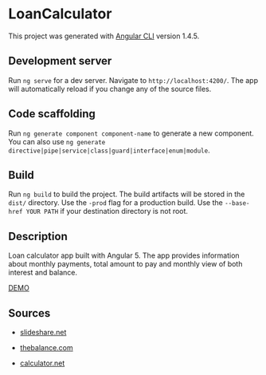 # LoanCalculator

This project was generated with [Angular CLI](https://github.com/angular/angular-cli) version 1.4.5.

## Development server

Run `ng serve` for a dev server. Navigate to `http://localhost:4200/`. The app will automatically reload if you change any of the source files.

## Code scaffolding

Run `ng generate component component-name` to generate a new component. You can also use `ng generate directive|pipe|service|class|guard|interface|enum|module`.

## Build

Run `ng build` to build the project. The build artifacts will be stored in the `dist/` directory. Use the `-prod` flag for a production build. Use the `--base-href YOUR PATH` if your destination directory is not root.

## Description

Loan calculator app built with Angular 5. The app provides information about monthly payments, total amount to pay and monthly view of both interest and balance.

[DEMO](http://pete85.com/projects/angular/loan-calculator/)

## Sources

* [slideshare.net](https://www.slideshare.net/mbaker1960/how-to-calculate-a-mortgage-payment)

* [thebalance.com](https://www.thebalance.com/loan-payment-calculations-315564)

* [calculator.net](http://www.calculator.net/payment-calculator.html)
